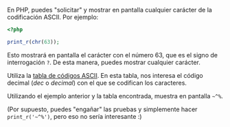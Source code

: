 
En PHP, puedes "solicitar" y mostrar en pantalla cualquier carácter de la codificación ASCII. Por ejemplo:

```php
<?php

print_r(chr(63));
```

Esto mostrará en pantalla el carácter con el número 63, que es el signo de interrogación `?`. De esta manera, puedes mostrar cualquier carácter.

Utiliza la [tabla de códigos ASCII](https://www.ascii-code.com). En esta tabla, nos interesa el código decimal (*dec* o *decimal*) con el que se codifican los caracteres.

Utilizando el ejemplo anterior y la tabla encontrada, muestra en pantalla `~^%`.

(Por supuesto, puedes "engañar" las pruebas y simplemente hacer `print_r('~^%')`, pero eso no sería interesante :)
